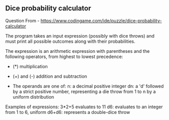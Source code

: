 <h2>Dice probability calculator</h2>

Question From - https://www.codingame.com/ide/puzzle/dice-probability-calculator

The program takes an input expression (possibly with dice throws) and must print all possible outcomes along with their probabilities.

The expression is an arithmetic expression with parentheses and the following operators, from highest to lowest precedence:

* (*) multiplication

* (+) and (-) addition and subtraction

* The operands are one of:
n: a decimal positive integer
dn: a 'd' followed by a strict positive number, representing a die throw from 1 to n by a uniform distribution

Examples of expressions:
3*2+5 evaluates to 11
d6: evaluates to an integer from 1 to 6, uniform
d6+d6: represents a double-dice throw
